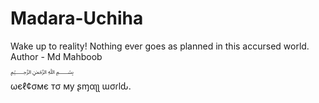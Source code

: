 # Madara-Uchiha
Wake up to reality! Nothing ever goes as planned in this accursed world.
<br>
Author - Md Mahboob
<br>
﷽
<br>
ωєℓ¢σмє тσ му ʂɱαʅʅ ɯσɾlԃ.